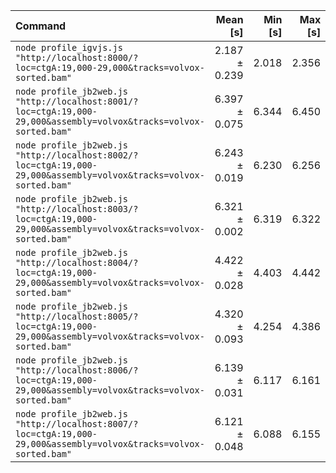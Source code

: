 | Command | Mean [s] | Min [s] | Max [s] | Relative |
|:---|---:|---:|---:|---:|
| `node profile_igvjs.js "http://localhost:8000/?loc=ctgA:19,000-29,000&tracks=volvox-sorted.bam"` | 2.187 ± 0.239 | 2.018 | 2.356 | 1.00 |
| `node profile_jb2web.js "http://localhost:8001/?loc=ctgA:19,000-29,000&assembly=volvox&tracks=volvox-sorted.bam"` | 6.397 ± 0.075 | 6.344 | 6.450 | 2.92 ± 0.32 |
| `node profile_jb2web.js "http://localhost:8002/?loc=ctgA:19,000-29,000&assembly=volvox&tracks=volvox-sorted.bam"` | 6.243 ± 0.019 | 6.230 | 6.256 | 2.85 ± 0.31 |
| `node profile_jb2web.js "http://localhost:8003/?loc=ctgA:19,000-29,000&assembly=volvox&tracks=volvox-sorted.bam"` | 6.321 ± 0.002 | 6.319 | 6.322 | 2.89 ± 0.32 |
| `node profile_jb2web.js "http://localhost:8004/?loc=ctgA:19,000-29,000&assembly=volvox&tracks=volvox-sorted.bam"` | 4.422 ± 0.028 | 4.403 | 4.442 | 2.02 ± 0.22 |
| `node profile_jb2web.js "http://localhost:8005/?loc=ctgA:19,000-29,000&assembly=volvox&tracks=volvox-sorted.bam"` | 4.320 ± 0.093 | 4.254 | 4.386 | 1.98 ± 0.22 |
| `node profile_jb2web.js "http://localhost:8006/?loc=ctgA:19,000-29,000&assembly=volvox&tracks=volvox-sorted.bam"` | 6.139 ± 0.031 | 6.117 | 6.161 | 2.81 ± 0.31 |
| `node profile_jb2web.js "http://localhost:8007/?loc=ctgA:19,000-29,000&assembly=volvox&tracks=volvox-sorted.bam"` | 6.121 ± 0.048 | 6.088 | 6.155 | 2.80 ± 0.31 |
